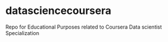 # datasciencecoursera
Repo for Educational Purposes related to Coursera Data scientist Specialization
